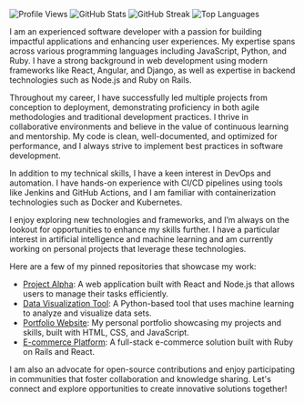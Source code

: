 ![Profile Views](https://komarev.com/ghpvc/?username=albertagoodwin463)
![GitHub Stats](https://github-readme-stats.vercel.app/api?username=albertagoodwin463&show_icons=true&theme=radical)
![GitHub Streak](https://github-readme-streak-stats.herokuapp.com/?user=albertagoodwin463&theme=radical)
![Top Languages](https://github-readme-stats.vercel.app/api/top-langs/?username=albertagoodwin463&layout=compact&theme=radical)

I am an experienced software developer with a passion for building impactful applications and enhancing user experiences. My expertise spans across various programming languages including JavaScript, Python, and Ruby. I have a strong background in web development using modern frameworks like React, Angular, and Django, as well as expertise in backend technologies such as Node.js and Ruby on Rails.

Throughout my career, I have successfully led multiple projects from conception to deployment, demonstrating proficiency in both agile methodologies and traditional development practices. I thrive in collaborative environments and believe in the value of continuous learning and mentorship. My code is clean, well-documented, and optimized for performance, and I always strive to implement best practices in software development.

In addition to my technical skills, I have a keen interest in DevOps and automation. I have hands-on experience with CI/CD pipelines using tools like Jenkins and GitHub Actions, and I am familiar with containerization technologies such as Docker and Kubernetes. 

I enjoy exploring new technologies and frameworks, and I’m always on the lookout for opportunities to enhance my skills further. I have a particular interest in artificial intelligence and machine learning and am currently working on personal projects that leverage these technologies.

Here are a few of my pinned repositories that showcase my work:

- [Project Alpha](https://github.com/albertagoodwin463/project-alpha): A web application built with React and Node.js that allows users to manage their tasks efficiently.
- [Data Visualization Tool](https://github.com/albertagoodwin463/data-visualization-tool): A Python-based tool that uses machine learning to analyze and visualize data sets.
- [Portfolio Website](https://github.com/albertagoodwin463/portfolio-website): My personal portfolio showcasing my projects and skills, built with HTML, CSS, and JavaScript.
- [E-commerce Platform](https://github.com/albertagoodwin463/e-commerce-platform): A full-stack e-commerce solution built with Ruby on Rails and React.

I am also an advocate for open-source contributions and enjoy participating in communities that foster collaboration and knowledge sharing. Let's connect and explore opportunities to create innovative solutions together!

